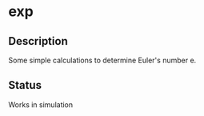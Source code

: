 # exp

## Description

Some simple calculations to determine Euler's number e.

## Status

Works in simulation
